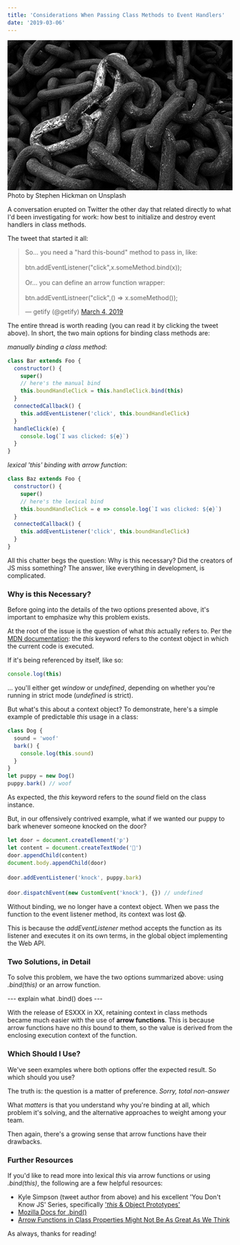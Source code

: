```yaml
---
title: 'Considerations When Passing Class Methods to Event Handlers'
date: '2019-03-06'
---
```


<div id="img-container">
<img id="chain-img" src="./images/chain.jpg">
<div class="src-container"><span class="source">Photo by Stephen Hickman on Unsplash</span></div>
</div>

A conversation erupted on Twitter the other day that related directly to what I'd been investigating for work: how best to initialize and destroy event handlers in class methods.

The tweet that started it all:

<blockquote class="twitter-tweet" data-lang="en"><p lang="en" dir="ltr">So... you need a &quot;hard this-bound&quot; method to pass in, like:<br><br>  btn.addEventListener(&quot;click&quot;,x.someMethod.bind(x));<br><br>Or... you can define an arrow function wrapper:<br><br>  btn.addEventListneer(&quot;click&quot;,() =&gt; x.someMethod());</p>&mdash; getify (@getify) <a href="https://twitter.com/getify/status/1102606261462413312?ref_src=twsrc%5Etfw">March 4, 2019</a></blockquote>

The entire thread is worth reading (you can read it by clicking the tweet above). In short, the two main options for binding class methods are:

_manually binding a class method_:

```javascript
class Bar extends Foo {
  constructor() {
    super()
    // here's the manual bind
    this.boundHandleClick = this.handleClick.bind(this)
  }
  connectedCallback() {
    this.addEventListener('click', this.boundHandleClick)
  }
  handleClick(e) {
    console.log(`I was clicked: ${e}`)
  }
}
```

_lexical 'this' binding with arrow function_:

```javascript
class Baz extends Foo {
  constructor() {
    super()
    // here's the lexical bind
    this.boundHandleClick = e => console.log(`I was clicked: ${e}`)
  }
  connectedCallback() {
    this.addEventListener('click', this.boundHandleClick)
  }
}
```

All this chatter begs the question: Why is this necessary? Did the creators of JS miss something? The answer, like everything in development, is complicated.

### Why is this Necessary?

Before going into the details of the two options presented above, it's important to emphasize why this problem exists.

At the root of the issue is the question of what _this_ actually refers to. Per the <a href="https://developer.mozilla.org/en-US/docs/Web/JavaScript/Reference/Operators/this" target="_blank">MDN documentation</a>: the _this_ keyword refers to the context object in which the current code is executed.

If it's being referenced by itself, like so:

```javascript
console.log(this)
```

... you'll either get _window_ or _undefined_, depending on whether you're running in strict mode (_undefined_ is strict).

But what's this about a context object? To demonstrate, here's a simple example of predictable _this_ usage in a class:

```javascript
class Dog {
  sound = 'woof'
  bark() {
    console.log(this.sound)
  }
}
let puppy = new Dog()
puppy.bark() // woof
```

As expected, the _this_ keyword refers to the _sound_ field on the class instance.

But, in our offensively contrived example, what if we wanted our puppy to bark whenever someone knocked on the door?

```javascript
let door = document.createElement('p')
let content = document.createTextNode('🚪')
door.appendChild(content)
document.body.appendChild(door)

door.addEventListener('knock', puppy.bark)

door.dispatchEvent(new CustomEvent('knock'), {}) // undefined
```

Without binding, we no longer have a context object. When we pass the function to the event listener method, its context was lost 😱.

This is because the _addEventListener_ method accepts the function as its listener and executes it on its own terms, in the global object implementing the Web API.

### Two Solutions, in Detail

To solve this problem, we have the two options summarized above: using _.bind(this)_ or an arrow function.

--- explain what .bind() does ---

With the release of ESXXX in XX, retaining context in class methods became much easier with the use of <strong>arrow functions</strong>. This is because arrow functions have no _this_ bound to them, so the value is derived from the enclosing execution context of the function.

### Which Should I Use?

We've seen examples where both options offer the expected result. So which should you use?

The truth is: the question is a matter of preference. _Sorry, total non-answer_

What _matters_ is that you understand why you're binding at all, which problem it's solving, and the alternative approaches to weight among your team.

Then again, there's a growing sense that arrow functions have their drawbacks.

### Further Resources

If you'd like to read more into lexical _this_ via arrow functions or using _.bind(this)_, the following are a few helpful resources:

- Kyle Simpson (tweet author from above) and his excellent 'You Don't Know JS' Series, specifically <a href="https://github.com/getify/You-Dont-Know-JS/blob/master/this%20&%20object%20prototypes/README.md#you-dont-know-js-this--object-prototypes" target="_blank">'_this_ & Object Prototypes'</a>
- <a href="https://developer.mozilla.org/en-US/docs/Web/JavaScript/Reference/Global_objects/Function/bind" target="_blank">Mozilla Docs for .bind()</a>
- <a href="https://medium.com/@charpeni/arrow-functions-in-class-properties-might-not-be-as-great-as-we-think-3b3551c440b1" target="_blank">Arrow Functions in Class Properties Might Not Be As Great As We Think</a>

As always, thanks for reading!
